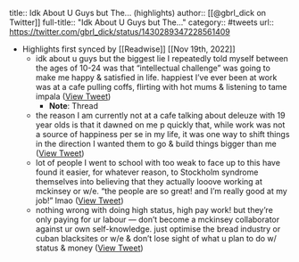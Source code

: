 title:: Idk About U Guys but The... (highlights)
author:: [[@gbrl_dick on Twitter]]
full-title:: "Idk About U Guys but The..."
category:: #tweets
url:: https://twitter.com/gbrl_dick/status/1430289347228561409

- Highlights first synced by [[Readwise]] [[Nov 19th, 2022]]
	- idk about u guys but the biggest lie I repeatedly told myself between the ages of 10-24 was that “intellectual challenge” was going to make me happy & satisfied in life. happiest I’ve ever been at work was at a cafe pulling coffs, flirting with hot mums & listening to tame impala ([View Tweet](https://twitter.com/gbrl_dick/status/1430289347228561409))
		- **Note**: Thread
	- the reason I am currently not at a cafe talking about deleuze with 19 year olds is that it dawned on me p quickly that, while work was not a source of happiness per se in my life, it was one way to shift things in the direction I wanted them to go & build things bigger than me ([View Tweet](https://twitter.com/gbrl_dick/status/1430290189461508098))
	- lot of people I went to school with too weak to face up to this have found it easier, for whatever reason, to Stockholm syndrome themselves into believing that they actually looove working at mckinsey or w/e. “the people are so great! and I’m really good at my job!” lmao ([View Tweet](https://twitter.com/gbrl_dick/status/1430301791996944387))
	- nothing wrong with doing high status, high pay work! but they’re only paying for ur labour — don’t become a mckinsey collaborator against ur own self-knowledge. just optimise the bread industry or cuban blacksites or w/e & don’t lose sight of what u plan to do w/ status & money ([View Tweet](https://twitter.com/gbrl_dick/status/1430302858100965380))